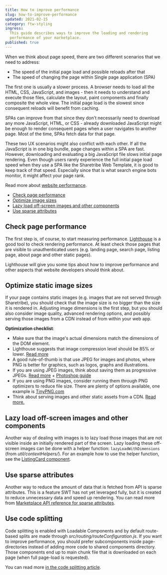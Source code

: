 ```yaml
---
title: How to improve performance
slug: how-to-improve-performance
updated: 2021-02-15
category: ftw-styling
ingress:
  This guide describes ways to improve the loading and rendering
  performance of your marketplace.
published: true
---
```


When we think about page speed, there are two different scenarios that
we need to address:

- The speed of the initial page load and possible reloads after that
- The speed of changing the page within Single page application (SPA)

The first one is usually a slower process. A browser needs to load all
the HTML, CSS, JavaScript, and images - then it needs to understand and
execute those files, calculate the layout, paint components and finally
composite the whole view. The initial page load is the slowest since
consequent reloads will benefit from caching.

SPAs can improve from that since they don't necessarily need to download
any more JavaScript, HTML, or CSS - already downloaded JavaScript might
be enough to render consequent pages when a user navigates to another
page. Most of the time, SPAs fetch data for that page.

These two UX scenarios might also conflict with each other. If all the
JavaScript is in one big bundle, page changes within a SPA are fast.
However, downloading and evaluating a big JavaScript file slows initial
page rendering. Even though users rarely experience the full initial
page load speed when they use a SPA like the Sharetribe Web Template, it
is good to keep track of that speed. Especially since that is what
search engine bots monitor, it might affect your page rank.

Read more about
[website performance](https://developers.google.com/web/fundamentals/performance/why-performance-matters/).

- [Check page performance](#check-page-performance)
- [Optimize image sizes](#optimize-image-sizes)
- [Lazy load off-screen images and other components](#lazy-load-off-screen-images-and-other-components)
- [Use sparse attributes](#use-sparse-attributes)

## Check page performance

The first step is, of course, to start measuring performance.
[Lighthouse](https://developers.google.com/web/tools/lighthouse/) is a
good tool to check rendering performance. At least check those pages
that are visible to unauthenticated users (e.g. landing page, search
page, listing page, about page and other static pages).

Lighthouse will give you some tips about how to improve performance and
other aspects that website developers should think about.

## Optimize static image sizes

If your page contains static images (e.g. images that are not served
through Sharetribe), you should check that the image size is no bigger
than the size it is rendered in. Adjusting image dimensions is the first
step, but you should also consider image quality, advanced rendering
options, and possibly serving those images from a CDN instead of from
within your web app.

**Optimization checklist**:

- Make sure that the image's actual dimensions match the dimensions of
  the DOM element.
- Lighthouse suggests that image compression level should be 85% or
  lower. [Read more](https://web.dev/uses-optimized-images/)
- A good rule-of-thumb is that use JPEG for images and photos, where PNG
  is better for graphics, such as logos, graphs and illustrations.
- If you are using JPEG images, think about saving them as progressive
  JPEGs.
  [Read more](https://cloudinary.com/blog/progressive_jpegs_and_green_martians) +
  [Photoshop guide](https://helpx.adobe.com/photoshop-elements/using/optimizing-images-jpeg-format.html)
- If you are using PNG images, consider running them through PNG
  optimizers to reduce file size. There are plenty of options available,
  one example is [TinyPNG.com](https://tinypng.com)
- Think about serving images and other static assets from a CDN.
  [Read more.](https://www.smashingmagazine.com/2017/04/content-delivery-network-optimize-images/)

## Lazy load off-screen images and other components

Another way of dealing with images is to lazy load those images that are
not visible inside an initially rendered part of the screen. Lazy
loading these off-screen images can be done with a helper function:
`lazyLoadWithDimensions` (from _util/contextHelpers/_). For an example
how to use the helper function, see the
[ListingCard component](https://github.com/sharetribe/ftw-x/blob/main/src/components/ListingCard/ListingCard.js#L41).

## Use sparse attributes

Another way to reduce the amount of data that is fetched from API is
sparse attributes. This is a feature SWT has not yet leveraged fully,
but it is created to reduce unnecessary data and speed up rendering. You
can read more from
[Marketplace API reference for sparse attributes](https://www.sharetribe.com/api-reference/#sparse-attributes).

## Use code splitting

Code splitting is enabled with Loadable Components and by default
route-based splits are made through _src/routing/routeConfiguration.js_.
If you want to improve performance, you should prefer subcomponents
inside page-directories instead of adding more code to shared components
directory. Those components end up to main chunk file that is downloaded
on each page (when full page-load is requested).

You can read more
[in the code splitting article](/ftw/how-code-splitting-works-in-ftw/).
